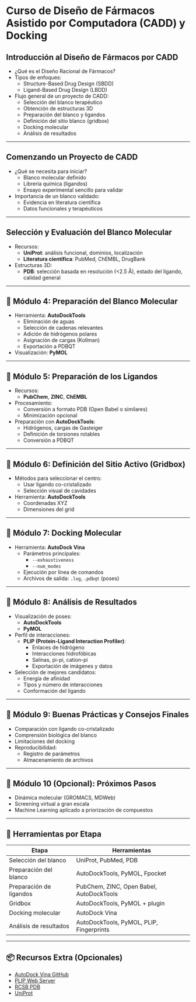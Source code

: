 # Curso de Diseño de Fármacos Asistido por Computadora (CADD) y Docking

## Introducción al Diseño de Fármacos por CADD

- ¿Qué es el Diseño Racional de Fármacos?
- Tipos de enfoques:
  - Structure-Based Drug Design (SBDD)
  - Ligand-Based Drug Design (LBDD)
- Flujo general de un proyecto de CADD:
  - Selección del blanco terapéutico
  - Obtención de estructuras 3D
  - Preparación del blanco y ligandos
  - Definición del sitio blanco (gridbox)
  - Docking molecular
  - Análisis de resultados

---

## Comenzando un Proyecto de CADD

- ¿Qué se necesita para iniciar?
  - Blanco molecular definido
  - Librería química (ligandos)
  - Ensayo experimental sencillo para validar
- Importancia de un blanco validado:
  - Evidencia en literatura científica
  - Datos funcionales y terapéuticos

---

## Selección y Evaluación del Blanco Molecular

- Recursos:
  - **UniProt**: análisis funcional, dominios, localización
  - **Literatura científica**: PubMed, ChEMBL, DrugBank
- Estructuras 3D:
  - **PDB**: selección basada en resolución (<2.5 Å), estado del ligando, calidad general

---

## 🔹 Módulo 4: Preparación del Blanco Molecular

- Herramienta: **AutoDockTools**
  - Eliminación de aguas
  - Selección de cadenas relevantes
  - Adición de hidrógenos polares
  - Asignación de cargas (Kollman)
  - Exportación a PDBQT
- Visualización: **PyMOL**

---

## 🔹 Módulo 5: Preparación de los Ligandos

- Recursos:
  - **PubChem**, **ZINC**, **ChEMBL**
- Procesamiento:
  - Conversión a formato PDB (Open Babel o similares)
  - Minimización opcional
- Preparación con **AutoDockTools**:
  - Hidrógenos, cargas de Gasteiger
  - Definición de torsiones rotables
  - Conversión a PDBQT

---

## 🔹 Módulo 6: Definición del Sitio Activo (Gridbox)

- Métodos para seleccionar el centro:
  - Usar ligando co-cristalizado
  - Selección visual de cavidades
- Herramienta: **AutoDockTools**
  - Coordenadas XYZ
  - Dimensiones del grid

---

## 🔹 Módulo 7: Docking Molecular

- Herramienta: **AutoDock Vina**
  - Parámetros principales:
    - `--exhaustiveness`
    - `--num_modes`
  - Ejecución por línea de comandos
  - Archivos de salida: `.log`, `.pdbqt` (poses)

---

## 🔹 Módulo 8: Análisis de Resultados

- Visualización de poses:
  - **AutoDockTools**
  - **PyMOL**
- Perfil de interacciones:
  - **PLIP (Protein-Ligand Interaction Profiler)**:
    - Enlaces de hidrógeno
    - Interacciones hidrofóbicas
    - Salinas, pi-pi, cation-pi
    - Exportación de imágenes y datos
- Selección de mejores candidatos:
  - Energía de afinidad
  - Tipos y número de interacciones
  - Conformación del ligando

---

## 🔹 Módulo 9: Buenas Prácticas y Consejos Finales

- Comparación con ligando co-cristalizado
- Comprensión biológica del blanco
- Limitaciones del docking
- Reproducibilidad:
  - Registro de parámetros
  - Almacenamiento de archivos

---

## 🔹 Módulo 10 (Opcional): Próximos Pasos

- Dinámica molecular (GROMACS, MDWeb)
- Screening virtual a gran escala
- Machine Learning aplicado a priorización de compuestos

---

## 🧰 Herramientas por Etapa

| Etapa                   | Herramientas                             |
| ----------------------- | ---------------------------------------- |
| Selección del blanco    | UniProt, PubMed, PDB                     |
| Preparación del blanco  | AutoDockTools, PyMOL, Fpocket            |
| Preparación de ligandos | PubChem, ZINC, Open Babel, AutoDockTools |
| Gridbox                 | AutoDockTools, PyMOL + plugin            |
| Docking molecular       | AutoDock Vina                            |
| Análisis de resultados  | AutoDockTools, PyMOL, PLIP, Fingerprints |

---

## 📦 Recursos Extra (Opcionales)

- [AutoDock Vina GitHub](https://github.com/ccsb-scripps/AutoDock-Vina)
- [PLIP Web Server](https://plip-tool.biotec.tu-dresden.de/plip-web/plip/index)
- [RCSB PDB](https://www.rcsb.org)
- [UniProt](https://www.uniprot.org)
